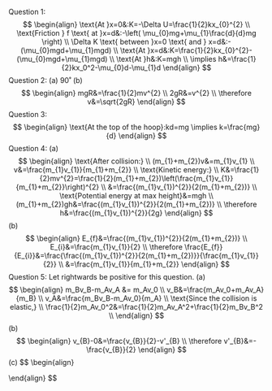 Question 1: $$
\begin{align}
\text{At }x=0&:K=-\Delta U=\frac{1}{2}kx_{0}^{2} \\
\text{Friction } f \text{ at }x=d&:-\left( \mu_{0}mg+\mu_{1}\frac{d}{d}mg \right) \\
\Delta K \text{ between }x=0 \text{ and } x=d&:-(\mu_{0}mgd+\mu_{1}mgd) \\
\text{At }x=d&:K=\frac{1}{2}kx_{0}^{2}-(\mu_{0}mgd+\mu_{1}mgd) \\
\text{At }h&:K=mgh \\
\implies h&=\frac{1}{2}kx_0^2-\mu_{0}d-\mu_{1}d
\end{align}
$$
Question 2:
(a) 90˚
(b) $$
\begin{align}
mgR&=\frac{1}{2}mv^{2} \\
2gR&=v^{2} \\
\therefore v&=\sqrt{2gR}
\end{align}
$$
Question 3:
$$
\begin{align}
\text{At the top of the hoop}:kd=mg \implies k=\frac{mg}{d}
\end{align}
$$
Question 4:
(a)
$$
\begin{align}
\text{After collision:} \\
(m_{1}+m_{2})v&=m_{1}v_{1} \\
v&=\frac{m_{1}v_{1}}{m_{1}+m_{2}} \\
\text{Kinetic energy:} \\
K&=\frac{1}{2}mv^{2}=\frac{1}{2}(m_{1}+m_{2})\left(\frac{m_{1}v_{1}}{m_{1}+m_{2}}\right)^{2} \\
&=\frac{(m_{1}v_{1})^{2}}{2(m_{1}+m_{2})} \\
\text{Potential energy at max height}&=mgh \\
(m_{1}+m_{2})gh&=\frac{(m_{1}v_{1})^{2}}{2(m_{1}+m_{2})} \\
\therefore h&=\frac{(m_{1}v_{1})^{2}}{2g}
\end{align}
$$
(b)
$$
\begin{align}
E_{f}&=\frac{(m_{1}v_{1})^{2}}{2(m_{1}+m_{2})} \\
E_{i}&=\frac{m_{1}v_{1}}{2} \\
\therefore \frac{E_{f}}{E_{i}}&=\frac{\frac{(m_{1}v_{1})^{2}}{2(m_{1}+m_{2})}}{\frac{m_{1}v_{1}}{2}} \\
&=\frac{m_{1}v_{1}}{m_{1}+m_{2}}
\end{align}
$$
Question 5:
Let rightwards be positive for this question.
(a)
$$
\begin{align}
m_Bv_B-m_Av_A &= m_Av_0 \\
v_B&=\frac{m_Av_0+m_Av_A}{m_B} \\
v_A&=\frac{m_Bv_B-m_Av_0}{m_A} \\
\text{Since the collision is elastic,} \\
\frac{1}{2}m_Av_0^2&=\frac{1}{2}m_Av_A^2+\frac{1}{2}m_Bv_B^2 \\
\end{align}
$$
(b)
$$
\begin{align}
v_{B}-0&=\frac{v_{B}}{2}-v'_{B} \\
\therefore v'_{B}&=-\frac{v_{B}}{2}
\end{align}
$$
(c)
$$
\begin{align}

\end{align}
$$